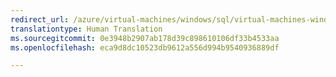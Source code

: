 ```yaml
---
redirect_url: /azure/virtual-machines/windows/sql/virtual-machines-windows-sql-server-storage-configuration
translationtype: Human Translation
ms.sourcegitcommit: 0e3948b2907ab178d39c898610106df33b4533aa
ms.openlocfilehash: eca9d8dc10523db9612a556d994b9540936889df

---
```



<!--HONumber=Feb17_HO2-->


